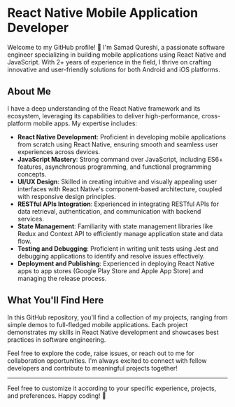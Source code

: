 # React Native Mobile Application Developer

Welcome to my GitHub profile! 👋 I'm Samad Qureshi, a passionate software engineer specializing in building mobile applications using React Native and JavaScript. With 2+ years of experience in the field, I thrive on crafting innovative and user-friendly solutions for both Android and iOS platforms.

## About Me

I have a deep understanding of the React Native framework and its ecosystem, leveraging its capabilities to deliver high-performance, cross-platform mobile apps. My expertise includes:

- **React Native Development**: Proficient in developing mobile applications from scratch using React Native, ensuring smooth and seamless user experiences across devices.
- **JavaScript Mastery**: Strong command over JavaScript, including ES6+ features, asynchronous programming, and functional programming concepts.
- **UI/UX Design**: Skilled in creating intuitive and visually appealing user interfaces with React Native's component-based architecture, coupled with responsive design principles.
- **RESTful APIs Integration**: Experienced in integrating RESTful APIs for data retrieval, authentication, and communication with backend services.
- **State Management**: Familiarity with state management libraries like Redux and Context API to efficiently manage application state and data flow.
- **Testing and Debugging**: Proficient in writing unit tests using Jest and debugging applications to identify and resolve issues effectively.
- **Deployment and Publishing**: Experienced in deploying React Native apps to app stores (Google Play Store and Apple App Store) and managing the release process.

## What You'll Find Here

In this GitHub repository, you'll find a collection of my projects, ranging from simple demos to full-fledged mobile applications. Each project demonstrates my skills in React Native development and showcases best practices in software engineering.

Feel free to explore the code, raise issues, or reach out to me for collaboration opportunities. I'm always excited to connect with fellow developers and contribute to meaningful projects together!

---

Feel free to customize it according to your specific experience, projects, and preferences. Happy coding! 🚀
